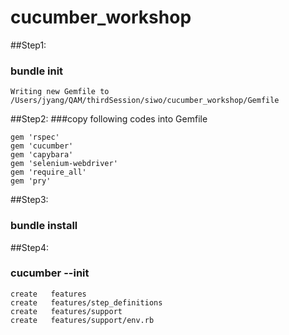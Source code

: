 # cucumber_workshop

##Step1:
### bundle init
	Writing new Gemfile to /Users/jyang/QAM/thirdSession/siwo/cucumber_workshop/Gemfile

##Step2:
###copy following codes into Gemfile

	gem 'rspec'
	gem 'cucumber'
	gem 'capybara'
	gem 'selenium-webdriver'
	gem 'require_all'
	gem 'pry'

##Step3:
### bundle install

##Step4:
### cucumber --init
	create   features
	create   features/step_definitions
	create   features/support
	create   features/support/env.rb

